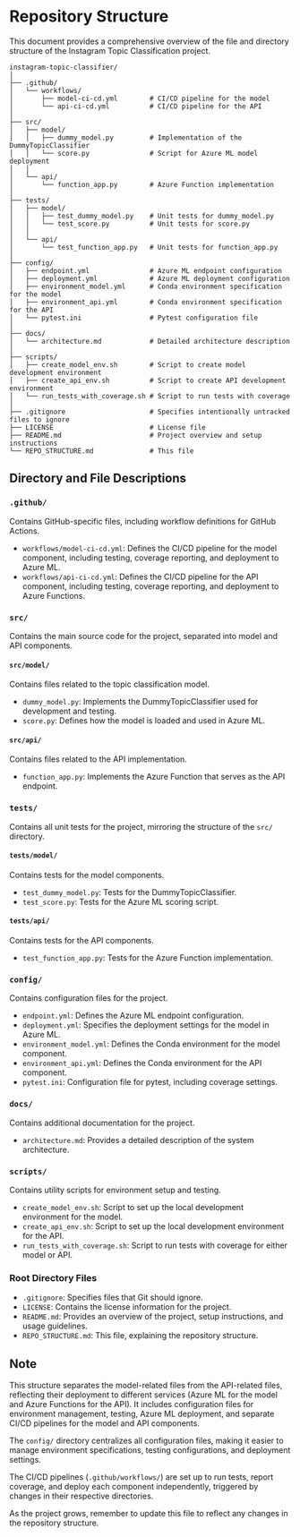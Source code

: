 # Repository Structure

This document provides a comprehensive overview of the file and directory structure of the Instagram Topic Classification project.

```
instagram-topic-classifier/
│
├── .github/
│   └── workflows/
│       ├── model-ci-cd.yml        # CI/CD pipeline for the model
│       └── api-ci-cd.yml          # CI/CD pipeline for the API
│
├── src/
│   ├── model/
│   │   ├── dummy_model.py         # Implementation of the DummyTopicClassifier
│   │   └── score.py               # Script for Azure ML model deployment
│   │
│   └── api/
│       └── function_app.py        # Azure Function implementation
│
├── tests/
│   ├── model/
│   │   ├── test_dummy_model.py    # Unit tests for dummy_model.py
│   │   └── test_score.py          # Unit tests for score.py
│   │
│   └── api/
│       └── test_function_app.py   # Unit tests for function_app.py
│
├── config/
│   ├── endpoint.yml               # Azure ML endpoint configuration
│   ├── deployment.yml             # Azure ML deployment configuration
│   ├── environment_model.yml      # Conda environment specification for the model
│   ├── environment_api.yml        # Conda environment specification for the API
│   └── pytest.ini                 # Pytest configuration file
│
├── docs/
│   └── architecture.md            # Detailed architecture description
│
├── scripts/
│   ├── create_model_env.sh        # Script to create model development environment
│   ├── create_api_env.sh          # Script to create API development environment
│   └── run_tests_with_coverage.sh # Script to run tests with coverage
│
├── .gitignore                     # Specifies intentionally untracked files to ignore
├── LICENSE                        # License file
├── README.md                      # Project overview and setup instructions
└── REPO_STRUCTURE.md              # This file
```

## Directory and File Descriptions

### `.github/`
Contains GitHub-specific files, including workflow definitions for GitHub Actions.
- `workflows/model-ci-cd.yml`: Defines the CI/CD pipeline for the model component, including testing, coverage reporting, and deployment to Azure ML.
- `workflows/api-ci-cd.yml`: Defines the CI/CD pipeline for the API component, including testing, coverage reporting, and deployment to Azure Functions.

### `src/`
Contains the main source code for the project, separated into model and API components.

#### `src/model/`
Contains files related to the topic classification model.
- `dummy_model.py`: Implements the DummyTopicClassifier used for development and testing.
- `score.py`: Defines how the model is loaded and used in Azure ML.

#### `src/api/`
Contains files related to the API implementation.
- `function_app.py`: Implements the Azure Function that serves as the API endpoint.

### `tests/`
Contains all unit tests for the project, mirroring the structure of the `src/` directory.

#### `tests/model/`
Contains tests for the model components.
- `test_dummy_model.py`: Tests for the DummyTopicClassifier.
- `test_score.py`: Tests for the Azure ML scoring script.

#### `tests/api/`
Contains tests for the API components.
- `test_function_app.py`: Tests for the Azure Function implementation.

### `config/`
Contains configuration files for the project.
- `endpoint.yml`: Defines the Azure ML endpoint configuration.
- `deployment.yml`: Specifies the deployment settings for the model in Azure ML.
- `environment_model.yml`: Defines the Conda environment for the model component.
- `environment_api.yml`: Defines the Conda environment for the API component.
- `pytest.ini`: Configuration file for pytest, including coverage settings.

### `docs/`
Contains additional documentation for the project.
- `architecture.md`: Provides a detailed description of the system architecture.

### `scripts/`
Contains utility scripts for environment setup and testing.
- `create_model_env.sh`: Script to set up the local development environment for the model.
- `create_api_env.sh`: Script to set up the local development environment for the API.
- `run_tests_with_coverage.sh`: Script to run tests with coverage for either model or API.

### Root Directory Files
- `.gitignore`: Specifies files that Git should ignore.
- `LICENSE`: Contains the license information for the project.
- `README.md`: Provides an overview of the project, setup instructions, and usage guidelines.
- `REPO_STRUCTURE.md`: This file, explaining the repository structure.

## Note
This structure separates the model-related files from the API-related files, reflecting their deployment to different services (Azure ML for the model and Azure Functions for the API). It includes configuration files for environment management, testing, Azure ML deployment, and separate CI/CD pipelines for the model and API components. 

The `config/` directory centralizes all configuration files, making it easier to manage environment specifications, testing configurations, and deployment settings.

The CI/CD pipelines (`.github/workflows/`) are set up to run tests, report coverage, and deploy each component independently, triggered by changes in their respective directories.

As the project grows, remember to update this file to reflect any changes in the repository structure.
